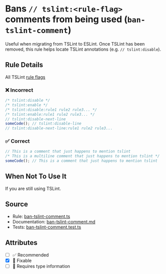 # Bans `// tslint:<rule-flag>` comments from being used (`ban-tslint-comment`)

Useful when migrating from TSLint to ESLint. Once TSLint has been removed, this rule helps locate TSLint annotations (e.g. `// tslint:disable`).

## Rule Details

All TSLint [rule flags](https://palantir.github.io/tslint/usage/rule-flags/)

<!--tabs-->

### ❌ Incorrect

```js
/* tslint:disable */
/* tslint:enable */
/* tslint:disable:rule1 rule2 rule3... */
/* tslint:enable:rule1 rule2 rule3... */
// tslint:disable-next-line
someCode(); // tslint:disable-line
// tslint:disable-next-line:rule1 rule2 rule3...
```

### ✅ Correct

```js
// This is a comment that just happens to mention tslint
/* This is a multiline comment that just happens to mention tslint */
someCode(); // This is a comment that just happens to mention tslint
```

## When Not To Use It

If you are still using TSLint.

## Source

- Rule: [ban-tslint-comment.ts](https://github.com/typescript-eslint/typescript-eslint/blob/main/packages/eslint-plugin/src/rules/ban-tslint-comment.ts)
- Documentation: [ban-tslint-comment.md](https://github.com/typescript-eslint/typescript-eslint/blob/main/packages/eslint-plugin/docs/rules/ban-tslint-comment.md)
- Tests: [ban-tslint-comment.test.ts](https://github.com/typescript-eslint/typescript-eslint/blob/main/packages/eslint-plugin/tests/rules/ban-tslint-comment.test.ts)

## Attributes

- [ ] ✅ Recommended
- [x] 🔧 Fixable
- [ ] 💭 Requires type information
